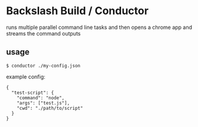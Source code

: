 # Backslash Build / Conductor

runs multiple parallel command line tasks and then opens a chrome app and streams the command outputs

## usage

```
$ conductor ./my-config.json
```

example config:

```
{
  "test-script": {
    "command": "node",
    "args": ["test.js"],
    "cwd": "./path/to/script"
  }
}
```
